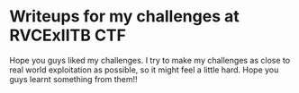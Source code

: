 # Writeups for my challenges at RVCExIITB CTF

Hope you guys liked my challenges. I try to make my challenges as close to real world exploitation as possible, so it might feel a little hard. Hope you guys learnt something from them!!
